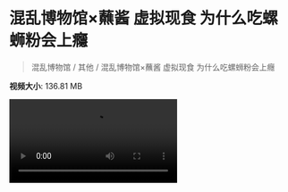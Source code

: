 # 混乱博物馆×蘸酱 虚拟现食 为什么吃螺蛳粉会上癮

> 混乱博物馆 / 其他 / 混乱博物馆×蘸酱 虚拟现食 为什么吃螺蛳粉会上癮

**视频大小**: 136.81 MB

<div class="video"><video src="https://file.hsyhx.top/archive/混乱博物馆/其他/混乱博物馆×蘸酱 虚拟现食 为什么吃螺蛳粉会上癮.mp4" controls preload>🤔 您的浏览器不支持 video 标签</video></div>
